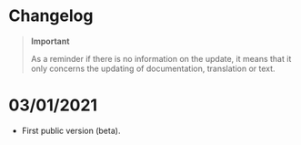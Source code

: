 # Changelog 

>**Important**
>
>As a reminder if there is no information on the update, it means that it only concerns the updating of documentation, translation or text.

# 03/01/2021
- First public version (beta).

